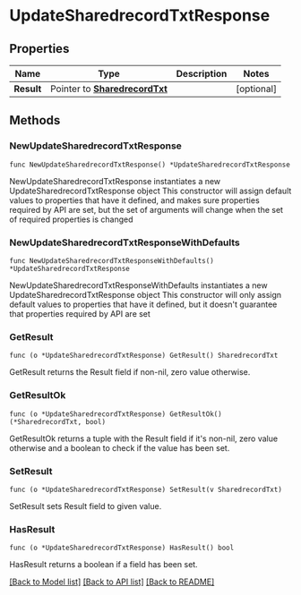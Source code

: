 # UpdateSharedrecordTxtResponse

## Properties

Name | Type | Description | Notes
------------ | ------------- | ------------- | -------------
**Result** | Pointer to [**SharedrecordTxt**](SharedrecordTxt.md) |  | [optional] 

## Methods

### NewUpdateSharedrecordTxtResponse

`func NewUpdateSharedrecordTxtResponse() *UpdateSharedrecordTxtResponse`

NewUpdateSharedrecordTxtResponse instantiates a new UpdateSharedrecordTxtResponse object
This constructor will assign default values to properties that have it defined,
and makes sure properties required by API are set, but the set of arguments
will change when the set of required properties is changed

### NewUpdateSharedrecordTxtResponseWithDefaults

`func NewUpdateSharedrecordTxtResponseWithDefaults() *UpdateSharedrecordTxtResponse`

NewUpdateSharedrecordTxtResponseWithDefaults instantiates a new UpdateSharedrecordTxtResponse object
This constructor will only assign default values to properties that have it defined,
but it doesn't guarantee that properties required by API are set

### GetResult

`func (o *UpdateSharedrecordTxtResponse) GetResult() SharedrecordTxt`

GetResult returns the Result field if non-nil, zero value otherwise.

### GetResultOk

`func (o *UpdateSharedrecordTxtResponse) GetResultOk() (*SharedrecordTxt, bool)`

GetResultOk returns a tuple with the Result field if it's non-nil, zero value otherwise
and a boolean to check if the value has been set.

### SetResult

`func (o *UpdateSharedrecordTxtResponse) SetResult(v SharedrecordTxt)`

SetResult sets Result field to given value.

### HasResult

`func (o *UpdateSharedrecordTxtResponse) HasResult() bool`

HasResult returns a boolean if a field has been set.


[[Back to Model list]](../README.md#documentation-for-models) [[Back to API list]](../README.md#documentation-for-api-endpoints) [[Back to README]](../README.md)


